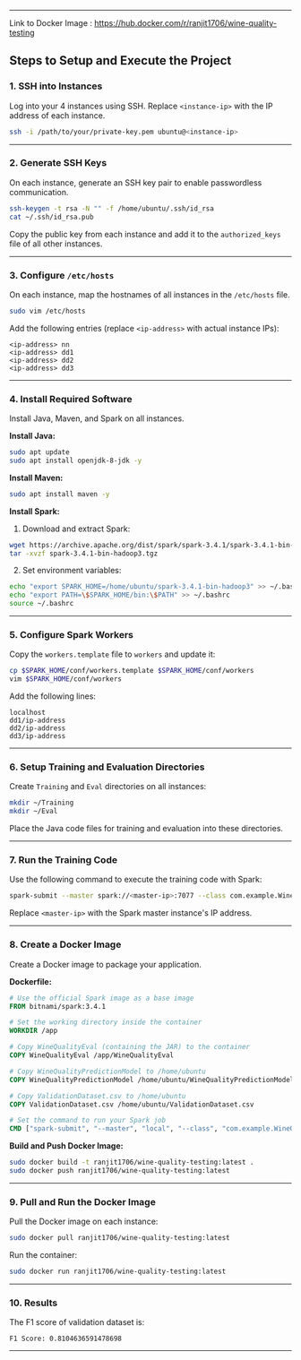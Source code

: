 

---

Link to Docker Image : https://hub.docker.com/r/ranjit1706/wine-quality-testing

## **Steps to Setup and Execute the Project**

### **1. SSH into Instances**
Log into your 4 instances using SSH. Replace `<instance-ip>` with the IP address of each instance.

```bash
ssh -i /path/to/your/private-key.pem ubuntu@<instance-ip>
```

---

### **2. Generate SSH Keys**
On each instance, generate an SSH key pair to enable passwordless communication.

```bash
ssh-keygen -t rsa -N "" -f /home/ubuntu/.ssh/id_rsa
cat ~/.ssh/id_rsa.pub
```

Copy the public key from each instance and add it to the `authorized_keys` file of all other instances.

---

### **3. Configure `/etc/hosts`**
On each instance, map the hostnames of all instances in the `/etc/hosts` file.

```bash
sudo vim /etc/hosts
```

Add the following entries (replace `<ip-address>` with actual instance IPs):

```
<ip-address> nn
<ip-address> dd1
<ip-address> dd2
<ip-address> dd3
```

---

### **4. Install Required Software**
Install Java, Maven, and Spark on all instances.

**Install Java:**
```bash
sudo apt update
sudo apt install openjdk-8-jdk -y
```

**Install Maven:**
```bash
sudo apt install maven -y
```

**Install Spark:**
1. Download and extract Spark:
```bash
wget https://archive.apache.org/dist/spark/spark-3.4.1/spark-3.4.1-bin-hadoop3.tgz
tar -xvzf spark-3.4.1-bin-hadoop3.tgz
```

2. Set environment variables:
```bash
echo "export SPARK_HOME=/home/ubuntu/spark-3.4.1-bin-hadoop3" >> ~/.bashrc
echo "export PATH=\$SPARK_HOME/bin:\$PATH" >> ~/.bashrc
source ~/.bashrc
```

---

### **5. Configure Spark Workers**
Copy the `workers.template` file to `workers` and update it:

```bash
cp $SPARK_HOME/conf/workers.template $SPARK_HOME/conf/workers
vim $SPARK_HOME/conf/workers
```

Add the following lines:
```
localhost
dd1/ip-address
dd2/ip-address
dd3/ip-address
```

---

### **6. Setup Training and Evaluation Directories**
Create `Training` and `Eval` directories on all instances:

```bash
mkdir ~/Training
mkdir ~/Eval
```

Place the Java code files for training and evaluation into these directories.

---

### **7. Run the Training Code**
Use the following command to execute the training code with Spark:

```bash
spark-submit --master spark://<master-ip>:7077 --class com.example.WineQualityEval /home/ubuntu/Training/wine-quality-train-1.0-SNAPSHOT.jar
```

Replace `<master-ip>` with the Spark master instance's IP address.

---

### **8. Create a Docker Image**
Create a Docker image to package your application.

**Dockerfile:**
```dockerfile
# Use the official Spark image as a base image
FROM bitnami/spark:3.4.1

# Set the working directory inside the container
WORKDIR /app

# Copy WineQualityEval (containing the JAR) to the container
COPY WineQualityEval /app/WineQualityEval

# Copy WineQualityPredictionModel to /home/ubuntu
COPY WineQualityPredictionModel /home/ubuntu/WineQualityPredictionModel

# Copy ValidationDataset.csv to /home/ubuntu
COPY ValidationDataset.csv /home/ubuntu/ValidationDataset.csv

# Set the command to run your Spark job
CMD ["spark-submit", "--master", "local", "--class", "com.example.WineQualityEval", "/app/WineQualityEval/target/wine-quality-eval-1.0-SNAPSHOT.jar"]
```

**Build and Push Docker Image:**
```bash
sudo docker build -t ranjit1706/wine-quality-testing:latest .
sudo docker push ranjit1706/wine-quality-testing:latest
```

---

### **9. Pull and Run the Docker Image**
Pull the Docker image on each instance:

```bash
sudo docker pull ranjit1706/wine-quality-testing:latest
```

Run the container:

```bash
sudo docker run ranjit1706/wine-quality-testing:latest
```

---

### **10. Results**
The F1 score of  validation dataset is:

```
F1 Score: 0.8104636591478698
```

---
